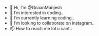 - 👋 Hi, I’m @GnaanManjesh
- 👀 I’m interested in coding..
- 🌱 I’m currently learning coding..
- 💞️ I’m looking to collaborate on instagram..
- 📫 How to reach me lol u cant..

<!---
GnaanManjesh/GnaanManjesh is a ✨ special ✨ repository because its `README.md` (this file) appears on your GitHub profile.
You can click the Preview link to take a look at your changes.
--->
